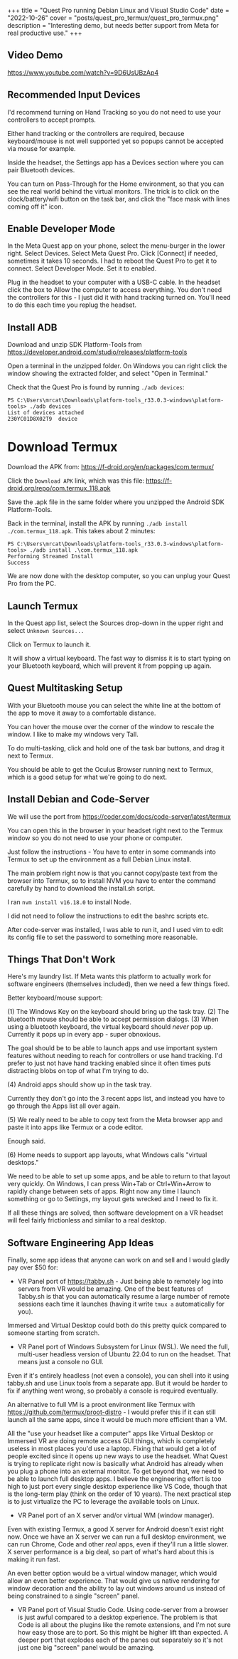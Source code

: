+++
title = "Quest Pro running Debian Linux and Visual Studio Code"
date = "2022-10-26"
cover = "posts/quest_pro_termux/quest_pro_termux.png"
description = "Interesting demo, but needs better support from Meta for real productive use."
+++

## Video Demo

https://www.youtube.com/watch?v=9D6UsUBzAp4


## Recommended Input Devices

I'd recommend turning on Hand Tracking so you do not need to use your controllers to accept prompts.

Either hand tracking or the controllers are required, because keyboard/mouse is not well supported yet so popups cannot be accepted via mouse for example.

Inside the headset, the Settings app has a Devices section where you can pair Bluetooth devices.

You can turn on Pass-Through for the Home environment, so that you can see the real world behind the virtual monitors.  The trick is to click on the clock/battery/wifi button on the task bar, and click the "face mask with lines coming off it" icon.


## Enable Developer Mode

In the Meta Quest app on your phone, select the menu-burger in the lower right.
Select Devices.
Select Meta Quest Pro.  Click [Connect] if needed, sometimes it takes 10 seconds.  I had to reboot the Quest Pro to get it to connect.
Select Developer Mode.
Set it to enabled.

Plug in the headset to your computer with a USB-C cable.  In the headset click the box to Allow the computer to access everything.  You don't need the controllers for this - I just did it with hand tracking turned on.  You'll need to do this each time you replug the headset.


## Install ADB

Download and unzip SDK Platform-Tools from https://developer.android.com/studio/releases/platform-tools

Open a terminal in the unzipped folder.  On Windows you can right click the window showing the extracted folder, and select "Open in Terminal."

Check that the Quest Pro is found by running `./adb devices`:

```
PS C:\Users\mrcat\Downloads\platform-tools_r33.0.3-windows\platform-tools> ./adb devices
List of devices attached
230YC01D8X02T9  device
```


# Download Termux

Download the APK from:
https://f-droid.org/en/packages/com.termux/

Click the `Download APK` link, which was this file: https://f-droid.org/repo/com.termux_118.apk

Save the .apk file in the same folder where you unzipped the Android SDK Platform-Tools.

Back in the terminal, install the APK by running `./adb install ./com.termux_118.apk`.  This takes about 2 minutes:

```
PS C:\Users\mrcat\Downloads\platform-tools_r33.0.3-windows\platform-tools> ./adb install .\com.termux_118.apk
Performing Streamed Install
Success
```

We are now done with the desktop computer, so you can unplug your Quest Pro from the PC.


## Launch Termux

In the Quest app list, select the Sources drop-down in the upper right and select `Unknown Sources...`

Click on Termux to launch it.

It will show a virtual keyboard.  The fast way to dismiss it is to start typing on your Bluetooth keyboard, which will prevent it from popping up again.


## Quest Multitasking Setup

With your Bluetooth mouse you can select the white line at the bottom of the app to move it away to a comfortable distance.

You can hover the mouse over the corner of the window to rescale the window.  I like to make my windows very Tall.

To do multi-tasking, click and hold one of the task bar buttons, and drag it next to Termux.

You should be able to get the Oculus Browser running next to Termux, which is a good setup for what we're going to do next.


## Install Debian and Code-Server

We will use the port from https://coder.com/docs/code-server/latest/termux

You can open this in the browser in your headset right next to the Termux window so you do not need to use your phone or computer.

Just follow the instructions - You have to enter in some commands into Termux to set up the environment as a full Debian Linux install.

The main problem right now is that you cannot copy/paste text from the browser into Termux, so to install NVM you have to enter the command carefully by hand to download the install.sh script.

I ran `nvm install v16.18.0` to install Node.

I did not need to follow the instructions to edit the bashrc scripts etc.

After code-server was installed, I was able to run it, and I used vim to edit its config file to set the password to something more reasonable.


## Things That Don't Work

Here's my laundry list.  If Meta wants this platform to actually work for software engineers (themselves included), then we need a few things fixed.

Better keyboard/mouse support:

(1) The Windows Key on the keyboard should bring up the task tray.
(2) The bluetooth mouse should be able to accept permission dialogs.
(3) When using a bluetooth keyboard, the virtual keyboard should *never* pop up.  Currently it pops up in every app - super obnoxious.

The goal should be to be able to launch apps and use important system features without needing to reach for controllers or use hand tracking.  I'd prefer to just not have hand tracking enabled since it often times puts distracting blobs on top of what I'm trying to do.

(4) Android apps should show up in the task tray.

Currently they don't go into the 3 recent apps list, and instead you have to go through the Apps list all over again.

(5) We really need to be able to copy text from the Meta browser app and paste it into apps like Termux or a code editor.

Enough said.

(6) Home needs to support app layouts, what Windows calls "virtual desktops."

We need to be able to set up some apps, and be able to return to that layout very quickly.  On Windows, I can press Win+Tab or Ctrl+Win+Arrow to rapidly change between sets of apps.  Right now any time I launch something or go to Settings, my layout gets wrecked and I need to fix it.

If all these things are solved, then software development on a VR headset will feel fairly frictionless and similar to a real desktop.


## Software Engineering App Ideas

Finally, some app ideas that anyone can work on and sell and I would gladly pay over $50 for:

* VR Panel port of https://tabby.sh - Just being able to remotely log into servers from VR would be amazing.  One of the best features of Tabby.sh is that you can automatically resume a large number of remote sessions each time it launches (having it write `tmux a` automatically for you).

Immersed and Virtual Desktop could both do this pretty quick compared to someone starting from scratch.

* VR Panel port of Windows Subsystem for Linux (WSL).  We need the full, multi-user headless version of Ubuntu 22.04 to run on the headset.  That means just a console no GUI.

Even if it's entirely headless (not even a console), you can shell into it using tabby.sh and use Linux tools from a separate app.  But it would be harder to fix if anything went wrong, so probably a console is required eventually.

An alternative to full VM is a proot environment like Termux with https://github.com/termux/proot-distro - I would prefer this if it can still launch all the same apps, since it would be much more efficient than a VM.

All the "use your headset like a computer" apps like Virtual Desktop or Immersed VR are doing remote access GUI things, which is completely useless in most places you'd use a laptop.  Fixing that would get a lot of people excited since it opens up new ways to use the headset.  What Quest is trying to replicate right now is basically what Android has already when you plug a phone into an external monitor.  To get beyond that, we need to be able to launch full desktop apps.  I believe the engineering effort is too high to just port every single desktop experience like VS Code, though that is the long-term play (think on the order of 10 years).  The next practical step is to just virtualize the PC to leverage the available tools on Linux.

* VR Panel port of an X server and/or virtual WM (window manager).

Even with existing Termux, a good X server for Android doesn't exist right now.  Once we have an X server we can run a full desktop environment, we can run Chrome, Code and other *real* apps, even if they'll run a little slower.  X server performance is a big deal, so part of what's hard about this is making it run fast.

An even better option would be a virtual window manager, which would allow an even better experience.  That would give us native rendering for window decoration and the ability to lay out windows around us instead of being constrained to a single "screen" panel.

* VR Panel port of Visual Studio Code.  Using code-server from a browser is just awful compared to a desktop experience.  The problem is that Code is all about the plugins like the remote extensions, and I'm not sure how easy those are to port.  So this might be higher lift than expected.  A deeper port that explodes each of the panes out separately so it's not just one big "screen" panel would be amazing.
